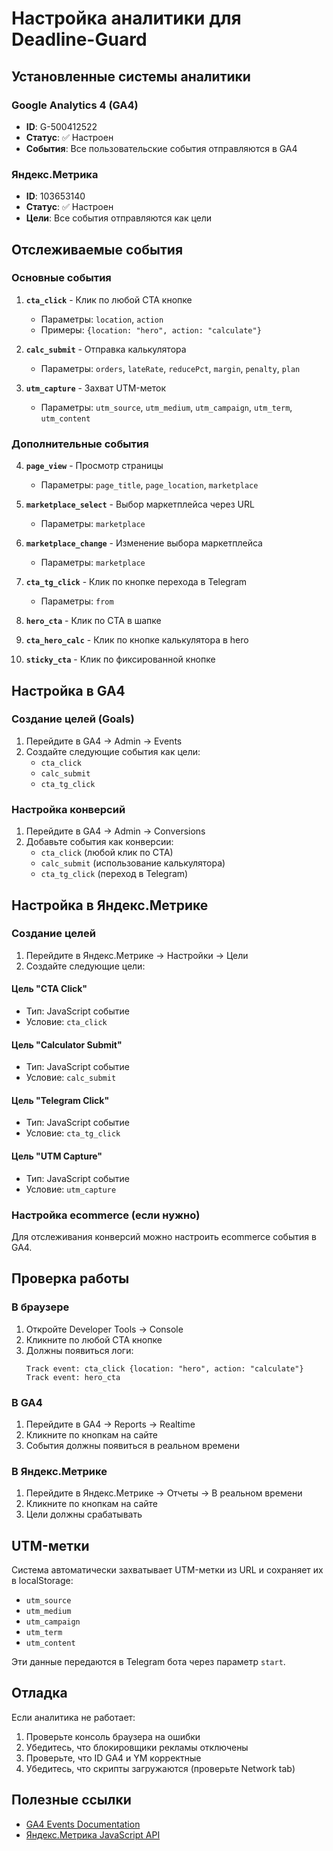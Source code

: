 # Настройка аналитики для Deadline-Guard

## Установленные системы аналитики

### Google Analytics 4 (GA4)
- **ID**: G-500412522
- **Статус**: ✅ Настроен
- **События**: Все пользовательские события отправляются в GA4

### Яндекс.Метрика
- **ID**: 103653140
- **Статус**: ✅ Настроен
- **Цели**: Все события отправляются как цели

## Отслеживаемые события

### Основные события

1. **`cta_click`** - Клик по любой CTA кнопке
   - Параметры: `location`, `action`
   - Примеры: `{location: "hero", action: "calculate"}`

2. **`calc_submit`** - Отправка калькулятора
   - Параметры: `orders`, `lateRate`, `reducePct`, `margin`, `penalty`, `plan`

3. **`utm_capture`** - Захват UTM-меток
   - Параметры: `utm_source`, `utm_medium`, `utm_campaign`, `utm_term`, `utm_content`

### Дополнительные события

4. **`page_view`** - Просмотр страницы
   - Параметры: `page_title`, `page_location`, `marketplace`

5. **`marketplace_select`** - Выбор маркетплейса через URL
   - Параметры: `marketplace`

6. **`marketplace_change`** - Изменение выбора маркетплейса
   - Параметры: `marketplace`

7. **`cta_tg_click`** - Клик по кнопке перехода в Telegram
   - Параметры: `from`

8. **`hero_cta`** - Клик по CTA в шапке
9. **`cta_hero_calc`** - Клик по кнопке калькулятора в hero
10. **`sticky_cta`** - Клик по фиксированной кнопке

## Настройка в GA4

### Создание целей (Goals)
1. Перейдите в GA4 → Admin → Events
2. Создайте следующие события как цели:
   - `cta_click`
   - `calc_submit`
   - `cta_tg_click`

### Настройка конверсий
1. Перейдите в GA4 → Admin → Conversions
2. Добавьте события как конверсии:
   - `cta_click` (любой клик по CTA)
   - `calc_submit` (использование калькулятора)
   - `cta_tg_click` (переход в Telegram)

## Настройка в Яндекс.Метрике

### Создание целей
1. Перейдите в Яндекс.Метрике → Настройки → Цели
2. Создайте следующие цели:

#### Цель "CTA Click"
- Тип: JavaScript событие
- Условие: `cta_click`

#### Цель "Calculator Submit"
- Тип: JavaScript событие
- Условие: `calc_submit`

#### Цель "Telegram Click"
- Тип: JavaScript событие
- Условие: `cta_tg_click`

#### Цель "UTM Capture"
- Тип: JavaScript событие
- Условие: `utm_capture`

### Настройка ecommerce (если нужно)
Для отслеживания конверсий можно настроить ecommerce события в GA4.

## Проверка работы

### В браузере
1. Откройте Developer Tools → Console
2. Кликните по любой CTA кнопке
3. Должны появиться логи:
   ```
   Track event: cta_click {location: "hero", action: "calculate"}
   Track event: hero_cta
   ```

### В GA4
1. Перейдите в GA4 → Reports → Realtime
2. Кликните по кнопкам на сайте
3. События должны появиться в реальном времени

### В Яндекс.Метрике
1. Перейдите в Яндекс.Метрике → Отчеты → В реальном времени
2. Кликните по кнопкам на сайте
3. Цели должны срабатывать

## UTM-метки

Система автоматически захватывает UTM-метки из URL и сохраняет их в localStorage:
- `utm_source`
- `utm_medium` 
- `utm_campaign`
- `utm_term`
- `utm_content`

Эти данные передаются в Telegram бота через параметр `start`.

## Отладка

Если аналитика не работает:

1. Проверьте консоль браузера на ошибки
2. Убедитесь, что блокировщики рекламы отключены
3. Проверьте, что ID GA4 и YM корректные
4. Убедитесь, что скрипты загружаются (проверьте Network tab)

## Полезные ссылки

- [GA4 Events Documentation](https://developers.google.com/analytics/devguides/collection/ga4/events)
- [Яндекс.Метрика JavaScript API](https://yandex.ru/support/metrica/code/counter-initialize.html)
